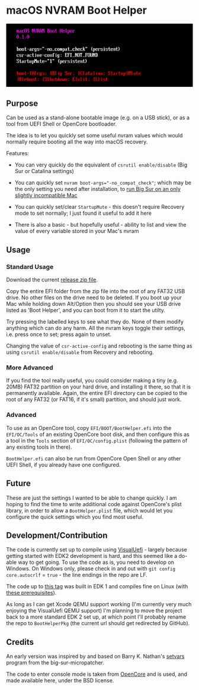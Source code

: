 # macOS NVRAM Boot Helper

![screenshot](./images/screenshot.png?raw=true)

## Purpose

Can be used as a stand-alone bootable image (e.g. on a USB stick), or as a tool from UEFI Shell or OpenCore bootloader.

The idea is to let you quickly set some useful nvram values which would normally require booting all the way into macOS recovery.

Features:

 - You can very quickly do the equivalent of `csrutil enable/disable` (Big Sur or Catalina settings)

 - You can quickly set `nvram boot-args="-no_compat_check"`; which may be the only setting you need after installation, to [run Big Sur on an only slightly incompatible Mac](https://forums.macrumors.com/threads/macos-11-big-sur-on-unsupported-macs-thread.2242172/page-181?post=28960530#post-28960530)

 - You can quickly set/clear `StartupMute` - this doesn't require Recovery mode to set normally; I just found it useful to add it here

 - There is also a basic - but hopefully useful - ability to list and view the value of every variable stored in your Mac's nvram

## Usage

### Standard Usage

Download the current [release zip file](../../releases/download/0.1.0/BootHelper.zip).

Copy the entire EFI folder from the zip file into the root of any FAT32 USB drive. No other files on the drive need to be deleted. If you boot up your Mac while holding down Alt/Option then you should see your USB drive listed as 'Boot Helper', and you can boot from it to start the utilty.

Try pressing the labelled keys to see what they do. None of them modify anything which can do any harm. All the nvram keys toggle their settings, i.e. press once to set; press again to unset.

Changing the value of `csr-active-config` and rebooting is the same thing as using `csrutil enable/disable` from Recovery and rebooting.

### More Advanced

If you find the tool really useful, you could consider making a tiny (e.g. 20MB) FAT32 partition on your hard drive, and installing it there, so that it is permanently available. Again, the entire EFI directory can be copied to the root of any FAT32 (or FAT16, if it's small) partition, and should just work.

### Advanced

To use as an OpenCore tool, copy `EFI/BOOT/BootHelper.efi` into the `EFI/OC/Tools` of an existing OpenCore boot disk, and then configure this as a tool in the `Tools` section of `EFI/OC/config.plist` (following the pattern of any existing tools in there).

`BootHelper.efi` can also be run from OpenCore Open Shell or any other UEFI Shell, if you already have one configured.

## Future

These are just the settings I wanted to be able to change quickly. I am hoping to find the time to write additional code against OpenCore's plist library, in order to allow a `BootHelper.plist` file, which would let you configure the quick settings which you find most useful.

## Development/Contribution

The code is currently set up to compile using [VisualUefi](https://github.com/ionescu007/VisualUefi) - largely because getting started with EDK2 development is hard, and this seemed like a do-able way to get going. To use the code as is, you need to develop on Windows. On Windows only, please check in and out with `git config core.autocrlf` = `true` - the line endings in the repo are LF.

The code up to [this tag](../../tree/last-edk1) was built in EDK 1 and compiles fine on Linux (with [these prerequisites](https://forums.macrumors.com/threads/macos-11-big-sur-on-unsupported-macs-thread.2242172/page-202?post=29009038#post-29009038)).

As long as I can get Xcode QEMU support working (I'm currently very much enjoying the VisualUefi QEMU support) I'm planning to move the project back to a more standard EDK 2 set up, at which point I'll probably rename the repo to `BootHelperPkg` (the current url should get redirected by GitHub).

## Credits

An early version was inspired by and based on Barry K. Nathan's [setvars](https://github.com/barrykn/big-sur-micropatcher/tree/main/setvars) program from the big-sur-micropatcher.

The code to enter console mode is taken from [OpenCore](https://github.com/acidanthera/OpenCorePkg) and is used, and made available here, under the BSD license.
